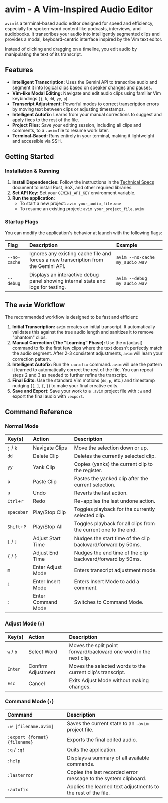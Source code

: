 # avim - A Vim-Inspired Audio Editor

`avim` is a terminal-based audio editor designed for speed and efficiency, especially for spoken-word content like podcasts, interviews, and audiobooks. It transcribes your audio into intelligently segmented clips and provides a modal, keyboard-centric interface inspired by the Vim text editor.

Instead of clicking and dragging on a timeline, you edit audio by manipulating the text of its transcript.

## Features

* **Intelligent Transcription:** Uses the Gemini API to transcribe audio and segment it into logical clips based on speaker changes and pauses.
* **Vim-like Modal Editing:** Navigate and edit audio clips using familiar Vim keybindings (`j`, `k`, `dd`, `yy`, `p`).
* **Transcript Adjustment:** Powerful modes to correct transcription errors by moving text between clips or adjusting timestamps.
* **Intelligent Autofix:** Learns from your manual corrections to suggest and apply fixes to the rest of the file.
* **Project Files:** Save your editing session, including all clips and comments, to a `.avim` file to resume work later.
* **Terminal-Based:** Runs entirely in your terminal, making it lightweight and accessible via SSH.

## Getting Started

### Installation & Running

1.  **Install Dependencies:** Follow the instructions in the [Technical Specs](immersive://avim_tech_specs) document to install Rust, SoX, and other required libraries.
2.  **Set API Key:** Set your `GEMINI_API_KEY` environment variable.
3.  **Run the application:**
    * To start a new project: `avim your_audio_file.wav`
    * To resume an existing project: `avim your_project_file.avim`

### Startup Flags

You can modify the application's behavior at launch with the following flags:

| Flag         | Description                                                                    | Example                             |
| :----------- | :----------------------------------------------------------------------------- | :---------------------------------- |
| `--no-cache` | Ignores any existing cache file and forces a new transcription from the Gemini API. | `avim --no-cache my_audio.wav`  |
| `--debug`    | Displays an interactive debug panel showing internal state and logs for testing. | `avim --debug my_audio.wav`     |

## The `avim` Workflow

The recommended workflow is designed to be fast and efficient:

1.  **Initial Transcription:** `avim` creates an initial transcript. It automatically validates this against the true audio length and sanitizes it to remove "phantom" clips.
2.  **Manual Correction (The "Learning" Phase):** Use the `m` (adjust) command to fix the first few clips where the text doesn't perfectly match the audio segment. After 2-3 consistent adjustments, `avim` will learn your correction pattern.
3.  **Intelligent Autofix:** Run the `:autofix` command. `avim` will use the pattern it learned to automatically correct the rest of the file. You can repeat steps 2 and 3 as needed to further refine the transcript.
4.  **Final Edits:** Use the standard Vim motions (`dd`, `p`, etc.) and timestamp nudging (`[`, `]`, `{`, `}`) to make your final creative edits.
5.  **Save and Export:** Save your work to a `.avim` project file with `:w` and export the final audio with `:export`.

## Command Reference

### Normal Mode

| Key(s)     | Action              | Description                                                  |
| :--------- | :------------------ | :----------------------------------------------------------- |
| `j` / `k`  | Navigate Clips      | Move the selection down or up.                               |
| `dd`       | Delete Clip         | Deletes the currently selected clip.                         |
| `yy`       | Yank Clip           | Copies (yanks) the current clip to the register.             |
| `p`        | Paste Clip          | Pastes the yanked clip after the current selection.          |
| `u`        | Undo                | Reverts the last action.                                     |
| `Ctrl`+`r` | Redo                | Re-applies the last undone action.                           |
| `spacebar` | Play/Stop Clip      | Toggles playback for the currently selected clip.            |
| `Shift`+`P`| Play/Stop All       | Toggles playback for all clips from the current one to the end. |
| `[` / `]`  | Adjust Start Time   | Nudges the start time of the clip backward/forward by 50ms.  |
| `{` / `}`  | Adjust End Time     | Nudges the end time of the clip backward/forward by 50ms.  |
| `m`        | Enter Adjust Mode   | Enters transcript adjustment mode.                           |
| `i`        | Enter Insert Mode   | Enters Insert Mode to add a comment.                         |
| `:`        | Enter Command Mode  | Switches to Command Mode.                                    |

### Adjust Mode (`m`)

| Key(s)     | Action               | Description                                                  |
| :--------- | :------------------- | :----------------------------------------------------------- |
| `w` / `b`  | Select Word          | Moves the split point forward/backward one word in the next clip. |
| `Enter`    | Confirm Adjustment   | Moves the selected words to the current clip's transcript.   |
| `Esc`      | Cancel               | Exits Adjust Mode without making changes.                    |

### Command Mode (`:`)

| Command                        | Description                                                  |
| :----------------------------- | :----------------------------------------------------------- |
| `:w [filename.avim]`           | Saves the current state to an `.avim` project file.          |
| `:export {format} {filename}`  | Exports the final edited audio.                              |
| `:q` / `:q!`                   | Quits the application.                                       |
| `:help`                        | Displays a summary of all available commands.                |
| `:lasterror`                   | Copies the last recorded error message to the system clipboard. |
| `:autofix`                     | Applies the learned text adjustments to the rest of the file. |
